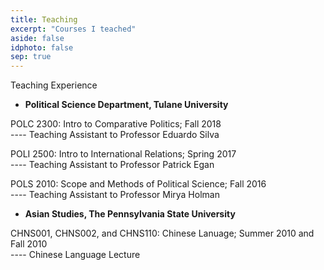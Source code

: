 ```yaml
---
title: Teaching
excerpt: "Courses I teached"
aside: false
idphoto: false
sep: true
---
```


Teaching Experience 

* **Political Science Department, Tulane University** 

POLC 2300: Intro to Comparative Politics; Fall 2018
<br/>
---- Teaching Assistant to Professor Eduardo Silva

POLI 2500: Intro to International Relations; Spring 2017
<br/>
---- Teaching Assistant to Professor Patrick Egan

POLS 2010: Scope and Methods of Political Science; Fall 2016
<br/>
---- Teaching Assistant to Professor Mirya Holman

* **Asian Studies, The Pennsylvania State University**

CHNS001, CHNS002, and CHNS110: Chinese Lanuage; Summer 2010 and Fall 2010
<br/>
---- Chinese Language Lecture




